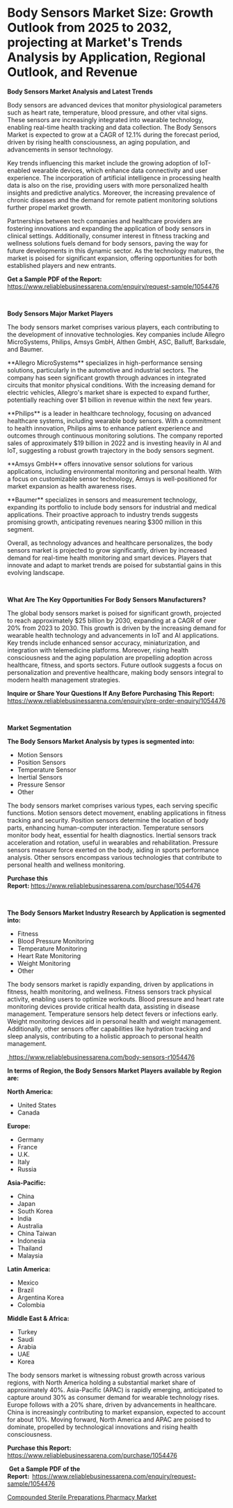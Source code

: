 <p><h1>Body Sensors Market Size: Growth Outlook from 2025 to 2032, projecting at Market's Trends Analysis by Application, Regional Outlook, and Revenue</h1></p><p><strong>Body Sensors Market Analysis and Latest Trends</strong></p>
<p><p>Body sensors are advanced devices that monitor physiological parameters such as heart rate, temperature, blood pressure, and other vital signs. These sensors are increasingly integrated into wearable technology, enabling real-time health tracking and data collection. The Body Sensors Market is expected to grow at a CAGR of 12.1% during the forecast period, driven by rising health consciousness, an aging population, and advancements in sensor technology.</p><p>Key trends influencing this market include the growing adoption of IoT-enabled wearable devices, which enhance data connectivity and user experience. The incorporation of artificial intelligence in processing health data is also on the rise, providing users with more personalized health insights and predictive analytics. Moreover, the increasing prevalence of chronic diseases and the demand for remote patient monitoring solutions further propel market growth. </p><p>Partnerships between tech companies and healthcare providers are fostering innovations and expanding the application of body sensors in clinical settings. Additionally, consumer interest in fitness tracking and wellness solutions fuels demand for body sensors, paving the way for future developments in this dynamic sector. As the technology matures, the market is poised for significant expansion, offering opportunities for both established players and new entrants.</p></p>
<p><strong>Get a Sample PDF of the Report:&nbsp;</strong> <a href="https://www.reliablebusinessarena.com/enquiry/request-sample/1054476?utm_campaign=3254&utm_medium=2&utm_source=Github&utm_content=ia&utm_term=05032025&utm_id=body-sensors">https://www.reliablebusinessarena.com/enquiry/request-sample/1054476</a></p>
<p>&nbsp;</p>
<p><strong>Body Sensors Major Market Players</strong></p>
<p><p>The body sensors market comprises various players, each contributing to the development of innovative technologies. Key companies include Allegro MicroSystems, Philips, Amsys GmbH, Althen GmbH, ASC, Balluff, Barksdale, and Baumer. </p><p>**Allegro MicroSystems** specializes in high-performance sensing solutions, particularly in the automotive and industrial sectors. The company has seen significant growth through advances in integrated circuits that monitor physical conditions. With the increasing demand for electric vehicles, Allegro's market share is expected to expand further, potentially reaching over $1 billion in revenue within the next few years.</p><p>**Philips** is a leader in healthcare technology, focusing on advanced healthcare systems, including wearable body sensors. With a commitment to health innovation, Philips aims to enhance patient experience and outcomes through continuous monitoring solutions. The company reported sales of approximately $19 billion in 2022 and is investing heavily in AI and IoT, suggesting a robust growth trajectory in the body sensors segment.</p><p>**Amsys GmbH** offers innovative sensor solutions for various applications, including environmental monitoring and personal health. With a focus on customizable sensor technology, Amsys is well-positioned for market expansion as health awareness rises.</p><p>**Baumer** specializes in sensors and measurement technology, expanding its portfolio to include body sensors for industrial and medical applications. Their proactive approach to industry trends suggests promising growth, anticipating revenues nearing $300 million in this segment.</p><p>Overall, as technology advances and healthcare personalizes, the body sensors market is projected to grow significantly, driven by increased demand for real-time health monitoring and smart devices. Players that innovate and adapt to market trends are poised for substantial gains in this evolving landscape.</p></p>
<p>&nbsp;</p>
<p><strong>What Are The Key Opportunities For Body Sensors Manufacturers?</strong></p>
<p><p>The global body sensors market is poised for significant growth, projected to reach approximately $25 billion by 2030, expanding at a CAGR of over 20% from 2023 to 2030. This growth is driven by the increasing demand for wearable health technology and advancements in IoT and AI applications. Key trends include enhanced sensor accuracy, miniaturization, and integration with telemedicine platforms. Moreover, rising health consciousness and the aging population are propelling adoption across healthcare, fitness, and sports sectors. Future outlook suggests a focus on personalization and preventive healthcare, making body sensors integral to modern health management strategies.</p></p>
<p><strong>Inquire or Share Your Questions If Any Before Purchasing This Report:</strong> <a href="https://www.reliablebusinessarena.com/enquiry/pre-order-enquiry/1054476?utm_campaign=3254&utm_medium=2&utm_source=Github&utm_content=ia&utm_term=05032025&utm_id=body-sensors">https://www.reliablebusinessarena.com/enquiry/pre-order-enquiry/1054476</a></p>
<p>&nbsp;</p>
<p><strong>Market Segmentation</strong></p>
<p><strong>The Body Sensors Market Analysis by types is segmented into:</strong></p>
<p><ul><li>Motion Sensors</li><li>Position Sensors</li><li>Temperature Sensor</li><li>Inertial Sensors</li><li>Pressure Sensor</li><li>Other</li></ul></p>
<p><p>The body sensors market comprises various types, each serving specific functions. Motion sensors detect movement, enabling applications in fitness tracking and security. Position sensors determine the location of body parts, enhancing human-computer interaction. Temperature sensors monitor body heat, essential for health diagnostics. Inertial sensors track acceleration and rotation, useful in wearables and rehabilitation. Pressure sensors measure force exerted on the body, aiding in sports performance analysis. Other sensors encompass various technologies that contribute to personal health and wellness monitoring.</p></p>
<p><strong>Purchase this Report:&nbsp;</strong><a href="https://www.reliablebusinessarena.com/purchase/1054476?utm_campaign=3254&utm_medium=2&utm_source=Github&utm_content=ia&utm_term=05032025&utm_id=body-sensors">https://www.reliablebusinessarena.com/purchase/1054476</a></p>
<p>&nbsp;</p>
<p><strong>The Body Sensors Market Industry Research by Application is segmented into:</strong></p>
<p><ul><li>Fitness</li><li>Blood Pressure Monitoring</li><li>Temperature Monitoring</li><li>Heart Rate Monitoring</li><li>Weight Monitoring</li><li>Other</li></ul></p>
<p><p>The body sensors market is rapidly expanding, driven by applications in fitness, health monitoring, and wellness. Fitness sensors track physical activity, enabling users to optimize workouts. Blood pressure and heart rate monitoring devices provide critical health data, assisting in disease management. Temperature sensors help detect fevers or infections early. Weight monitoring devices aid in personal health and weight management. Additionally, other sensors offer capabilities like hydration tracking and sleep analysis, contributing to a holistic approach to personal health management.</p></p>
<p><a href="https://www.reliablebusinessarena.com/body-sensors-r1054476?utm_campaign=3254&utm_medium=2&utm_source=Github&utm_content=ia&utm_term=05032025&utm_id=body-sensors">&nbsp;https://www.reliablebusinessarena.com/body-sensors-r1054476</a></p>
<p><strong>In terms of Region, the Body Sensors Market Players available by Region are:</strong></p>
<p>
    <p> <strong> North America: </strong>
        <ul>
            <li>United States</li>
            <li>Canada</li>
        </ul>
        </p> 
    <p> <strong> Europe: </strong>
        <ul>
            <li>Germany</li>
            <li>France</li>
            <li>U.K.</li>
            <li>Italy</li>
            <li>Russia</li>
        </ul>
        </p> 
    <p> <strong> Asia-Pacific: </strong>
        <ul>
            <li>China</li>
            <li>Japan</li>
            <li>South Korea</li>
            <li>India</li>
            <li>Australia</li>
            <li>China Taiwan</li>
            <li>Indonesia</li>
            <li>Thailand</li>
            <li>Malaysia</li>
        </ul>
        </p> 
    <p> <strong> Latin America: </strong>
        <ul>
            <li>Mexico</li>
            <li>Brazil</li>
            <li>Argentina Korea</li>
            <li>Colombia</li>
        </ul>
        </p> 
    <p> <strong> Middle East & Africa: </strong>
        <ul>
            <li>Turkey</li>
            <li>Saudi</li>
            <li>Arabia</li>
            <li>UAE</li>
            <li>Korea</li>
        </ul>
    </p>
    </p>
<p><p>The body sensors market is witnessing robust growth across various regions, with North America holding a substantial market share of approximately 40%. Asia-Pacific (APAC) is rapidly emerging, anticipated to capture around 30% as consumer demand for wearable technology rises. Europe follows with a 20% share, driven by advancements in healthcare. China is increasingly contributing to market expansion, expected to account for about 10%. Moving forward, North America and APAC are poised to dominate, propelled by technological innovations and rising health consciousness.</p></p>
<p><strong>Purchase this Report: </strong><a href="https://www.reliablebusinessarena.com/purchase/1054476?utm_campaign=3254&utm_medium=2&utm_source=Github&utm_content=ia&utm_term=05032025&utm_id=body-sensors">https://www.reliablebusinessarena.com/purchase/1054476</a></p>
<p>&nbsp;<strong>Get a Sample PDF of the Report:&nbsp;&nbsp;</strong><a href="https://www.reliablebusinessarena.com/enquiry/request-sample/1054476?utm_campaign=3254&utm_medium=2&utm_source=Github&utm_content=ia&utm_term=05032025&utm_id=body-sensors">https://www.reliablebusinessarena.com/enquiry/request-sample/1054476</a></p>
<p><strong></strong></p>
<p><p><a href="https://github.com/ziwersekos/Market-Research-Report-List-1/blob/main/compounded-sterile-preparations-pharmacy-market.md?utm_campaign=3254&utm_medium=2&utm_source=Github&utm_content=ia&utm_term=05032025&utm_id=body-sensors">Compounded Sterile Preparations Pharmacy Market</a></p></p>
